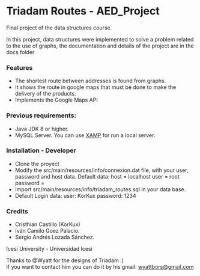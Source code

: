 # Triadam Routes - AED_Project
Final project of the data structures course.

In this project, data structures were implemented to solve a problem related to the use of 
graphs, the documentation and details of the project are in the docs folder


### Features
* The shortest route between addresses is found from graphs.
* It shows the route in google maps that must be done to make the delivery of the products.
* Implements the Google Maps API

### Previous requirements:
* Java JDK 8 or higher.
* MySQL Server. You can use [XAMP](https://www.apachefriends.org/es/index.html) for run a local server.

### Installation - Developer
* Clone the proyect
* Modify the src/main/resources/info/connexion.dat file, with your user, password and host data.
Default data:
host = localhost
user = root
password = 
* Import src/main/resources/info/triadam_routes.sql in your data base.
* Default Login data:
user: KorKux
password: 1234

### Credits
* Cristhian Castillo (KorKux)
* Iván Camilo Goez Palacio.
* Sergio Andrés Lozada Sánchez.  

Icesi University - Universidad Icesi  

Thanks to @Wyatt for the designs of Triadam :)  
If you want to contact him you can do it by his gmail: wyattbors@gmail.com
